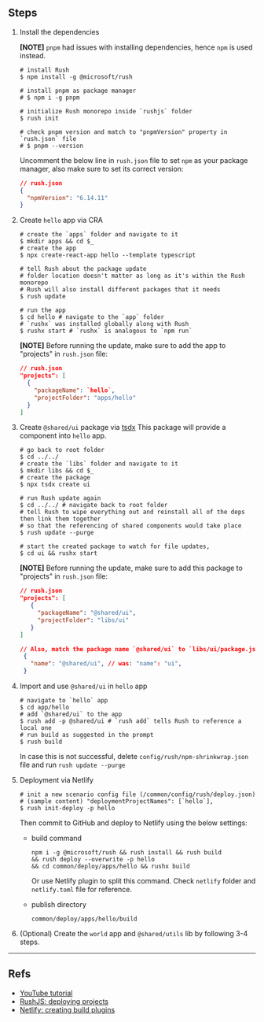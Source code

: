 ## Steps

1. Install the dependencies

   **[NOTE]** `pnpm` had issues with installing dependencies, hence `npm` is used instead.

   ```shell
   # install Rush
   $ npm install -g @microsoft/rush

   # install pnpm as package manager
   # $ npm i -g pnpm

   # initialize Rush monorepo inside `rushjs` folder
   $ rush init

   # check pnpm version and match to "pnpmVersion" property in `rush.json` file
   # $ pnpm --version
   ```

   Uncomment the below line in `rush.json` file to set `npm` as your package manager, also make sure to set its correct version:

   ```json
   // rush.json
   {
     "npmVersion": "6.14.11"
   }
   ```

2. Create `hello` app via CRA

   ```shell
   # create the `apps` folder and navigate to it
   $ mkdir apps && cd $_
   # create the app
   $ npx create-react-app hello --template typescript

   # tell Rush about the package update
   # folder location doesn't matter as long as it's within the Rush monorepo
   # Rush will also install different packages that it needs
   $ rush update

   # run the app
   $ cd hello # navigate to the `app` folder
   # `rushx` was installed globally along with Rush
   $ rushx start # `rushx` is analogous to `npm run`
   ```

   **[NOTE]** Before running the update, make sure to add the app to "projects" in `rush.json` file:

   ```json
   // rush.json
   "projects": [
     {
       "packageName": `hello`,
       "projectFolder": "apps/hello"
     }
   ]
   ```

3. Create `@shared/ui` package via [tsdx](https://github.com/formium/tsdx)
   This package will provide a component into `hello` app.

   ```shell
   # go back to root folder
   $ cd ../../
   # create the `libs` folder and navigate to it
   $ mkdir libs && cd $_
   # create the package
   $ npx tsdx create ui

   # run Rush update again
   $ cd ../../ # navigate back to root folder
   # tell Rush to wipe everything out and reinstall all of the deps then link them together
   # so that the referencing of shared components would take place
   $ rush update --purge

   # start the created package to watch for file updates,
   $ cd ui && rushx start
   ```

   **[NOTE]** Before running the update, make sure to add this package to "projects" in `rush.json` file:

   ```json
   // rush.json
   "projects": [
      {
        "packageName": "@shared/ui",
        "projectFolder": "libs/ui"
      }
   ]

   // Also, match the package name `@shared/ui` to `libs/ui/package.json` file
    {
      "name": "@shared/ui", // was: "name": "ui",
    }
   ```

4. Import and use `@shared/ui` in `hello` app

   ```shell
   # navigate to `hello` app
   $ cd app/hello
   # add `@shared/ui` to the app
   $ rush add -p @shared/ui # `rush add` tells Rush to reference a local one
   # run build as suggested in the prompt
   $ rush build
   ```

   In case this is not successful, delete `config/rush/npm-shrinkwrap.json` file and run `rush update --purge`

5. Deployment via Netlify

   ```shell
   # init a new scenario config file (/common/config/rush/deploy.json)
   # (sample content) "deploymentProjectNames": [`hello`],
   $ rush init-deploy -p hello
   ```

   Then commit to GitHub and deploy to Netlify using the below settings:

   - build command

     ```shell
     npm i -g @microsoft/rush && rush install && rush build
     && rush deploy --overwrite -p hello
     && cd common/deploy/apps/hello && rushx build
     ```

     Or use Netlify plugin to split this command. Check `netlify` folder and `netlify.toml` file for reference.

   - publish directory

     ```shell
     common/deploy/apps/hello/build
     ```

6. (Optional) Create the `world` app and `@shared/utils` lib by following 3-4 steps.

---

## Refs

- [YouTube tutorial](https://www.youtube.com/watch?v=7FWG3tBTnFM&ab_channel=LeighHalliday)
- [RushJS: deploying projects](https://rushjs.io/pages/maintainer/deploying/)
- [Netlify: creating build plugins](https://docs.netlify.com/configure-builds/build-plugins/create-plugins/)
